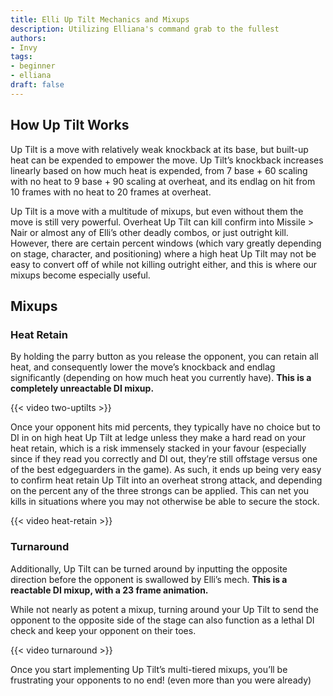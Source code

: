 ```yaml
---
title: Elli Up Tilt Mechanics and Mixups
description: Utilizing Elliana's command grab to the fullest
authors:
- Invy
tags:
- beginner
- elliana
draft: false
---
```


## How Up Tilt Works

Up Tilt is a move with relatively weak knockback at its base, but built-up heat can be expended to empower the move. Up Tilt’s knockback increases linearly based on how much heat is expended, from 7 base + 60 scaling with no heat to 9 base + 90 scaling at overheat, and its endlag on hit from 10 frames with no heat to 20 frames at overheat.

Up Tilt is a move with a multitude of mixups, but even without them the move is still very powerful. Overheat Up Tilt can kill confirm into Missile > Nair or almost any of Elli’s other deadly combos, or just outright kill. However, there are certain percent windows (which vary greatly depending on stage, character, and positioning) where a high heat Up Tilt may not be easy to convert off of while not killing outright either, and this is where our mixups become especially useful.

## Mixups

### Heat Retain

By holding the parry button as you release the opponent, you can retain all heat, and consequently lower the move’s knockback and endlag significantly (depending on how much heat you currently have). **This is a completely unreactable DI mixup.**

{{< video two-uptilts >}}

Once your opponent hits mid percents, they typically have no choice but to DI in on high heat Up Tilt at ledge unless they make a hard read on your heat retain, which is a risk immensely stacked in your favour (especially since if they read you correctly and DI out, they’re still offstage versus one of the best edgeguarders in the game). As such, it ends up being very easy to confirm heat retain Up Tilt into an overheat strong attack, and depending on the percent any of the three strongs can be applied. This can net you kills in situations where you may not otherwise be able to secure the stock.

{{< video heat-retain >}}

### Turnaround

Additionally, Up Tilt can be turned around by inputting the opposite direction before the opponent is swallowed by Elli’s mech. **This is a reactable DI mixup, with a 23 frame animation.**

While not nearly as potent a mixup, turning around your Up Tilt to send the opponent to the opposite side of the stage can also function as a lethal DI check and keep your opponent on their toes.

{{< video turnaround >}}

Once you start implementing Up Tilt’s multi-tiered mixups, you’ll be frustrating your opponents to no end! (even more than you were already)
